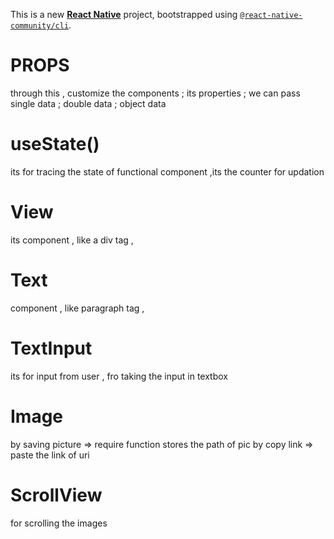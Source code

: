 This is a new [**React Native**](https://reactnative.dev) project, bootstrapped using [`@react-native-community/cli`](https://github.com/react-native-community/cli).


#  PROPS  
 through this , customize the components ; its properties ; we can pass single data ; double data ; object data 
#  useState() 
 its for tracing the state of functional component ,its the counter for updation 
#  View 
 its component , like a div tag  , 

#   Text 
component , like paragraph tag , 

# TextInput
its for input from user , fro taking the input in textbox 

#  Image
by saving picture => require function stores the path of pic
by copy link => paste the link of uri

# ScrollView 
for scrolling the images 



